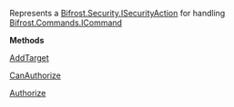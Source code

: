 Represents a [Bifrost.Security.ISecurityAction](Bifrost.Security.ISecurityAction) for handling [Bifrost.Commands.ICommand](Bifrost.Commands.ICommand)

**Methods**

[AddTarget](Bifrost.Security.ISecurityAction.AddTarget)


[CanAuthorize](Bifrost.Security.ISecurityAction.CanAuthorize)


[Authorize](Bifrost.Security.ISecurityAction.Authorize)
